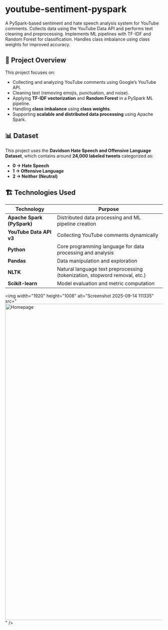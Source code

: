 # youtube-sentiment-pyspark

A PySpark-based sentiment and hate speech analysis system for YouTube comments. Collects data using the YouTube Data API and performs text cleaning and preprocessing. Implements ML pipelines with TF-IDF and Random Forest for classification. Handles class imbalance using class weights for improved accuracy.

## 🧠 Project Overview

This project focuses on:  
- Collecting and analyzing YouTube comments using Google’s YouTube API.  
- Cleaning text (removing emojis, punctuation, and noise).  
- Applying **TF-IDF vectorization** and **Random Forest** in a PySpark ML pipeline.  
- Handling **class imbalance** using **class weights**.  
- Supporting **scalable and distributed data processing** using Apache Spark.

## 📊 Dataset

This project uses the **Davidson Hate Speech and Offensive Language Dataset**, which contains around **24,000 labeled tweets** categorized as:
- **0 → Hate Speech**
- **1 → Offensive Language**
- **2 → Neither (Neutral)**

## 🏗️ Technologies Used  

| Technology | Purpose |
|-------------|----------|
| **Apache Spark (PySpark)** | Distributed data processing and ML pipeline creation |
| **YouTube Data API v3** | Collecting YouTube comments dynamically |
| **Python** | Core programming language for data processing and analysis |
| **Pandas** | Data manipulation and exploration |
| **NLTK** | Natural language text preprocessing (tokenization, stopword removal, etc.) |
| **Scikit-learn** | Model evaluation and metric computation |

<img width="1920" height="1008" alt="Screenshot 2025-09-14 111335" src="<img width="1920" height="1008" alt="Homepage" src="https://github.com/user-attachments/assets/c9533a57-b4b9-4a55-bb1c-2caefde85f21" />
" />
